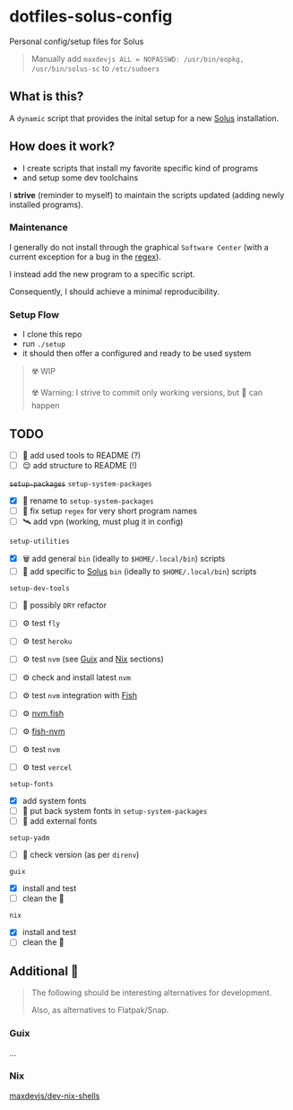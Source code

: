 # dotfiles-solus-config

Personal config/setup files for Solus

> Manually add `maxdevjs ALL = NOPASSWD: /usr/bin/eopkg, /usr/bin/solus-sc` to `/etc/sudoers`

## What is this?

A `dynamic` script that provides the inital setup for a new [Solus](https://getsol.us/home/) installation.

## How does it work?

- I create scripts that install my favorite specific kind of programs
- and setup some dev toolchains

I **strive** (reminder to myself) to maintain the scripts updated (adding newly installed programs).

### Maintenance

I generally do not install through the graphical `Software Center` (with a
current exception for a bug in the [regex](#todo)).

I instead add the new program to a specific script.

Consequently, I should achieve a minimal reproducibility.

### Setup Flow

- I clone this repo
- run `./setup`
- it should then offer a configured and ready to be used system

> ☢️ WIP
>
> ☢️ Warning: I strive to commit only working versions, but 💩 can happen

## TODO

- [ ] 🤪 add used tools to README (?)
- [ ] 😌 add structure to README (!)

~~`setup-packages`~~
`setup-system-packages`

- [x] 🧠 rename to `setup-system-packages`
- [ ] 🤪 fix setup `regex` for very short program names
- [ ] 🛰️ add vpn (working, must plug it in config)

`setup-utilities`

- [x] 🗑️ add general `bin` (ideally to `$HOME/.local/bin`) scripts
- [ ] 🤪 add specific to [Solus](https://getsol.us/home/) `bin` (ideally to `$HOME/.local/bin`) scripts

`setup-dev-tools`

- [ ] 🧠 possibly `DRY` refactor

- [ ] ⚙️ test `fly`
- [ ] ⚙️ test `heroku`
- [ ] ⚙️ test `nvm` (see [Guix](#guix) and [Nix](#nix) sections)
- [ ] ⚙️ check and install latest `nvm`
- [ ] ⚙️ test `nvm` integration with [Fish](https://fishshell.com/)
- [ ] ⚙️ [nvm.fish](https://github.com/jorgebucaran/nvm.fish)
- [ ] ⚙️ [fish-nvm](https://github.com/FabioAntunes/fish-nvm)
- [ ] ⚙️ test `nvm`
- [ ] ⚙️ test `vercel`

`setup-fonts`

- [x] add system fonts
- [ ] 🤔 put back system fonts in `setup-system-packages`
- [ ] 🤔 add external fonts

`setup-yadm`

- [ ] 🧠 check version (as per `direnv`)

`guix`

- [x] install and test
- [ ] clean the 💩

`nix`

- [x] install and test
- [ ] clean the 💩

## Additional 🤪

> The following should be interesting alternatives for development.
>
> Also, as alternatives to Flatpak/Snap.

### Guix

...

### Nix

[maxdevjs/dev-nix-shells](https://github.com/maxdevjs/dev-nix-shells)

